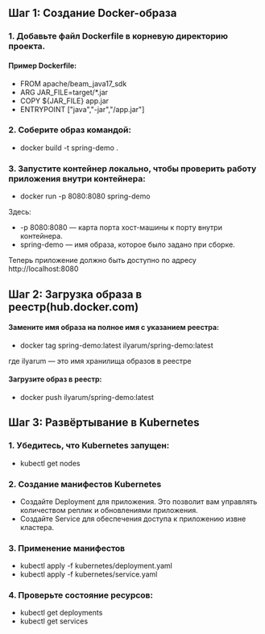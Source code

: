 ## Шаг 1: Создание Docker-образа

### 1. Добавьте файл Dockerfile в корневую директорию проекта.
   
#### Пример Dockerfile:
* FROM apache/beam_java17_sdk
* ARG JAR_FILE=target/*.jar
* COPY ${JAR_FILE} app.jar
* ENTRYPOINT ["java","-jar","/app.jar"]

### 2. Соберите образ командой:
* docker build -t spring-demo .

### 3. Запустите контейнер локально, чтобы проверить работу приложения внутри контейнера:
* docker run -p 8080:8080 spring-demo

Здесь:
- -p 8080:8080 — карта порта хост-машины к порту внутри контейнера.
- spring-demo — имя образа, которое было задано при сборке.

Теперь приложение должно быть доступно по адресу http://localhost:8080

## Шаг 2: Загрузка образа в реестр(hub.docker.com)

#### Замените имя образа на полное имя с указанием реестра:
* docker tag spring-demo:latest ilyarum/spring-demo:latest

где ilyarum — это имя хранилища образов в реестре

#### Загрузите образ в реестр:
* docker push ilyarum/spring-demo:latest

## Шаг 3: Развёртывание в Kubernetes

### 1. Убедитесь, что Kubernetes запущен:
* kubectl get nodes

### 2. Создание манифестов Kubernetes
- Создайте Deployment для приложения. Это позволит вам управлять количеством реплик и обновлениями приложения.
- Создайте Service для обеспечения доступа к приложению извне кластера.

### 3. Применение манифестов
- kubectl apply -f kubernetes/deployment.yaml
- kubectl apply -f kubernetes/service.yaml

### 4. Проверьте состояние ресурсов:
- kubectl get deployments
- kubectl get services



